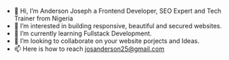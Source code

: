 - 👋 Hi, I’m Anderson Joseph a Frontend Developer, SEO Expert and Tech Trainer from Nigeria
- 👀 I’m interested in building responsive, beautiful and secured websites.
- 🌱 I’m currently learning Fullstack Development.
- 💞️ I’m looking to collaborate on your website porjects and Ideas.
- 📫 Here is how to reach josanderson25@gmail.com

<!---
AndersonDesign1/AndersonDesign1 is a ✨ special ✨ repository because its `README.md` (this file) appears on your GitHub profile.
You can click the Preview link to take a look at your changes.
--->
